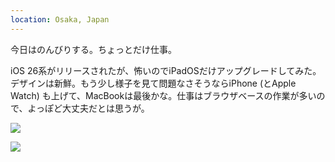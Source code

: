 ```yaml
---
location: Osaka, Japan
---
```


今日はのんびりする。ちょっとだけ仕事。

iOS 26系がリリースされたが、怖いのでiPadOSだけアップグレードしてみた。デザインは新鮮。もう少し様子を見て問題なさそうならiPhone (とApple Watch) も上げて、MacBookは最後かな。仕事はブラウザベースの作業が多いので、よっぽど大丈夫だとは思うが。

![](https://photos.apkas.net/medium/202509/20250916-DSC00064.webp)

![](https://photos.apkas.net/medium/202509/20250916-DSC00065.webp)

